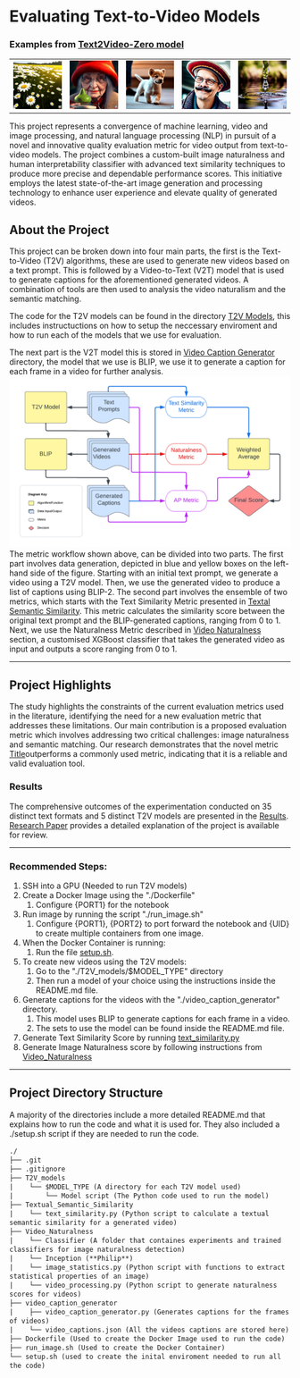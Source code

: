 # Evaluating Text-to-Video Models

### Examples from [Text2Video-Zero model](https://github.com/Picsart-AI-Research/Text2Video-Zero?tab=readme-ov-file)
<table>
  <tr>
    <td><img src="assets/im1.gif" alt="Alt Text"></td>
    <td><img src="assets/im2.gif" alt="Alt Text"></td>
    <td><img src="assets/im3.gif" alt="Alt Text"></td>
    <td><img src="assets/im4.gif" alt="Alt Text"></td>
    <td><img src="assets/im5.gif" alt="Alt Text"></td>
  </tr>
</table>

This project represents a convergence of machine learning, video and image processing, and natural language processing (NLP) in pursuit of a novel and innovative quality evaluation metric for video output from text-to-video models. The project combines a custom-built image naturalness and human interpretability classifier with advanced text similarity techniques to produce more precise and dependable performance scores. This initiative employs the latest state-of-the-art image generation and processing technology to enhance user experience and elevate quality of generated videos.

## About the Project

This project can be broken down into four main parts, the first is the Text-to-Video (T2V) algorithms, these are used to generate new videos based on a text prompt. This is followed by a Video-to-Text (V2T) model that is used to generate captions for the aforementioned generated videos. A combination of tools are then used to analysis the video naturalism and the semantic matching. 

The code for the T2V models can be found in the directory [T2V Models](T2V_models), this includes instructuctions on how to setup the neccessary enviroment and how to run each of the models that we use for evaluation.  

The next part is the V2T model this is stored in [Video Caption Generator](video_caption_generator) directory, the model that we use is BLIP, we use it to generate a caption for each frame in a video for further analysis.
![Metric Workflow](assets/metric_ensemble2.png)
The metric workflow shown above, can be divided into two parts.
The first part involves data generation, depicted in blue and yellow boxes on the left-hand side of the figure. Starting with an initial text prompt, we generate a video using a T2V model. Then, we use the generated video to produce a list of captions using BLIP-2.
The second part involves the ensemble of two metrics, which starts with the Text Similarity Metric presented in [Textal Semantic Similarity](Textual_Semantic_Similarity). This metric calculates the similarity score between the original text prompt and the BLIP-generated captions, ranging from 0 to 1. Next, we use the Naturalness Metric described in [Video Naturalness](Video_Naturalness) section, a customised XGBoost classifier that takes the generated video as input and outputs a score ranging from 0 to 1.

---
## Project Highlights
The study highlights the constraints of the current evaluation metrics used in the literature, identifying the need for a new evaluation metric that addresses these limitations. Our main contribution is a proposed evaluation metric which involves addressing two critical challenges: image naturalness and semantic matching. Our research demonstrates that the novel metric [Title](cid:3437%252AE95BD0FC-C10E-44FF-BB5F-9431E4530AA1)outperforms a commonly used metric, indicating that it is a reliable and valid evaluation tool.

### Results

The comprehensive outcomes of the experimentation conducted on 35 distinct text formats and 5 distinct T2V models are presented in the [Results](Results.xlsx). [Research Paper](Chivileva_Lynch_FinalYearProject.pdf) provides a detailed explanation of the project is available for review.

---
### Recommended Steps:

1. SSH into a GPU (Needed to run T2V models)
2. Create a Docker Image using the "./Dockerfile"
    1. Configure {PORT1} for the notebook
3. Run image by running the script "./run_image.sh"
    1. Configure {PORT1}, {PORT2} to port forward the notebook and {UID} to create multiple containers from one image.
3. When the Docker Container is running:
    1. Run the file [setup.sh](setup.sh).
4. To create new videos using the T2V models:
    1. Go to the "./T2V_models/$MODEL_TYPE" directory
    2. Then run a model of your choice using the instructions inside the README.md file.
5. Generate captions for the videos with the "./video_caption_generator" directory.
    1. This model uses BLIP to generate captions for each frame in a video.
    2. The sets to use the model can be found inside the README.md file.
6. Generate Text Similarity Score by running [text_similarity.py](Textual_Semantic_Similarity/text_similarity.py)
7. Generate Image Naturalness score by following instructions from [Video_Naturalness](Video_Naturalness)

---
## Project Directory Structure
A majority of the directories include a more detailed README.md that explains how to run the code and what it is used for.
They also included a ./setup.sh script if they are needed to run the code.
```
./
├── .git
├── .gitignore
├── T2V_models
|    └── $MODEL_TYPE (A directory for each T2V model used)
|        └── Model script (The Python code used to run the model)
├── Textual_Semantic_Similarity
|    └── text_similarity.py (Python script to calculate a textual semantic similarity for a generated video)
├── Video_Naturalness
|    └── Classifier (A folder that containes experiments and trained classifiers for image naturalness detection)
|    └── Inception (**Philip**)
|    └── image_statistics.py (Python script with functions to extract statistical properties of an image)
|    └── video_processing.py (Python script to generate naturalness scores for videos)
├── video_caption_generator
|    ├── video_caption_generator.py (Generates captions for the frames of videos)
|    └── video_captions.json (All the videos captions are stored here)
├── Dockerfile (Used to create the Docker Image used to run the code)
├── run_image.sh (Used to create the Docker Container)
└── setup.sh (used to create the inital enviroment needed to run all the code)

```
 
